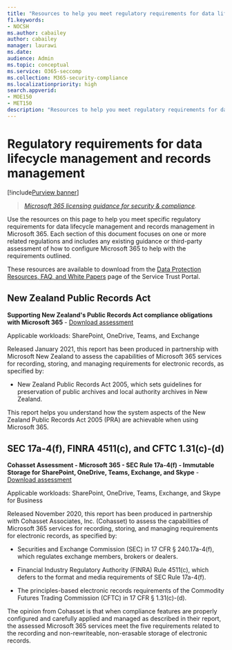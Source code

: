 ```yaml
---
title: "Resources to help you meet regulatory requirements for data lifecycle management and records management"
f1.keywords:
- NOCSH
ms.author: cabailey
author: cabailey
manager: laurawi
ms.date: 
audience: Admin
ms.topic: conceptual
ms.service: O365-seccomp
ms.collection: M365-security-compliance
ms.localizationpriority: high
search.appverid: 
- MOE150
- MET150
description: "Resources to help you meet regulatory requirements for data lifecycle management and records management."
---
```


# Regulatory requirements for data lifecycle management and records management

[!include[Purview banner](../includes/purview-rebrand-banner.md)]

>*[Microsoft 365 licensing guidance for security & compliance](https://docs.microsoft.com/office365/servicedescriptions/microsoft-365-service-descriptions/microsoft-365-tenantlevel-services-licensing-guidance/microsoft-365-security-compliance-licensing-guidance).*

Use the resources on this page to help you meet specific regulatory requirements for data lifecycle management and records management in Microsoft 365. Each section of this document focuses on one or more related regulations and includes any existing guidance or third-party assessment of how to configure Microsoft 365 to help with the requirements outlined.

These resources are available to download from the [Data Protection Resources, FAQ, and White Papers](https://servicetrust.microsoft.com/ViewPage/TrustDocuments) page of the Service Trust Portal.

## New Zealand Public Records Act

**Supporting New Zealand's Public Records Act compliance obligations with Microsoft 365** - [Download assessment](https://aka.ms/NZPRA)

Applicable workloads: SharePoint, OneDrive, Teams, and Exchange

Released January 2021, this report has been produced in partnership with Microsoft New Zealand to assess the capabilities of Microsoft 365 services for recording, storing, and managing requirements for electronic records, as specified by: 

- New Zealand Public Records Act 2005, which sets guidelines for preservation of public archives and local authority archives in New Zealand.

This report helps you understand how the system aspects of the New Zealand Public Records Act 2005 (PRA) are achievable when using Microsoft 365.

## SEC 17a-4(f), FINRA 4511(c), and CFTC 1.31(c)-(d)

**Cohasset Assessment - Microsoft 365 - SEC Rule 17a-4(f) - Immutable Storage for SharePoint, OneDrive, Teams, Exchange, and Skype** - [Download assessment](https://servicetrust.microsoft.com/ViewPage/TrustDocuments?command=Download&downloadType=Document&downloadId=9fa8349d-a0c9-47d9-93ad-472aa0fa44ec&docTab=6d000410-c9e9-11e7-9a91-892aae8839ad_FAQ_and_White_Papers)

Applicable workloads: SharePoint, OneDrive, Teams, Exchange, and Skype for Business

Released November 2020, this report has been produced in partnership with Cohasset Associates, Inc. (Cohasset) to assess the capabilities of Microsoft 365 services for recording, storing, and managing requirements for electronic records, as specified by:  

- Securities and Exchange Commission (SEC) in 17 CFR § 240.17a-4(f), which regulates exchange members, brokers or dealers.  

- Financial Industry Regulatory Authority (FINRA) Rule 4511(c), which defers to the format and media requirements of SEC Rule 17a-4(f).  

- The principles-based electronic records requirements of the Commodity Futures Trading Commission (CFTC) in 17 CFR § 1.31(c)-(d).

The opinion from Cohasset is that when compliance features are properly configured and carefully applied and managed as described in their report, the assessed Microsoft 365 services meet the five requirements related to the recording and non-rewriteable, non-erasable storage of electronic records.
